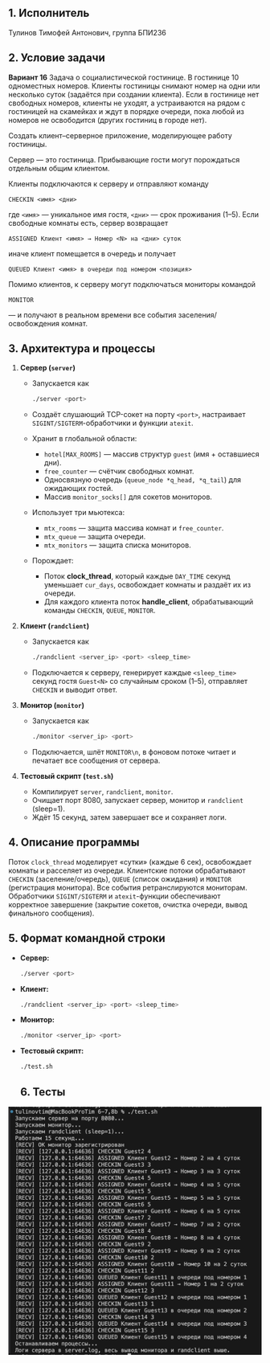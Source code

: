## 1. Исполнитель

Тулинов Тимофей Антонович, группа БПИ236

## 2. Условие задачи

**Вариант 16**
 Задача о социалистической гостинице. В гостинице 10 одноместных номеров. Клиенты гостиницы снимают номер на одни или несколько суток (задаётся при создании клиента). Если в гостинице нет свободных номеров, клиенты не уходят, а устраиваются на рядом с гостиницей на скамейках и ждут в порядке очереди, пока любой из номеров не освободится (других гостиниц в городе нет).

Создать клиент–серверное приложение, моделирующее работу гостиницы.

Сервер — это гостиница. Прибывающие гости могут порождаться отдельным общим клиентом. 

 Клиенты подключаются к серверу и отправляют команду

```
CHECKIN <имя> <дни>
```

где `<имя>` — уникальное имя гостя, `<дни>` — срок проживания (1–5). Если свободные комнаты есть, сервер возвращает

```
ASSIGNED Клиент <имя> → Номер <N> на <дни> суток
```

иначе клиент помещается в очередь и получает

```
QUEUED Клиент <имя> в очереди под номером <позиция>
```

Помимо клиентов, к серверу могут подключаться мониторы командой

```
MONITOR
```

— и получают в реальном времени все события заселения/освобождения комнат.

## 3. Архитектура и процессы

1. **Сервер (`server`)**

   * Запускается как

     ```bash
     ./server <port>
     ```
   * Создаёт слушающий TCP-сокет на порту `<port>`, настраивает `SIGINT/SIGTERM`-обработчики и функции `atexit`.
   * Хранит в глобальной области:

     * `hotel[MAX_ROOMS]` — массив структур `guest` (имя + оставшиеся дни).
     * `free_counter` — счётчик свободных комнат.
     * Односвязную очередь (`queue_node *q_head, *q_tail`) для ожидающих гостей.
     * Массив `monitor_socks[]` для сокетов мониторов.
   * Использует три мьютекса:

     * `mtx_rooms` — защита массива комнат и `free_counter`.
     * `mtx_queue` — защита очереди.
     * `mtx_monitors` — защита списка мониторов.
   * Порождает:

     * Поток **clock\_thread**, который каждые `DAY_TIME` секунд уменьшает `cur_days`, освобождает комнаты и раздаёт их из очереди.
     * Для каждого клиента поток **handle\_client**, обрабатывающий команды `CHECKIN`, `QUEUE`, `MONITOR`.

2. **Клиент (`randclient`)**

   * Запускается как

     ```bash
     ./randclient <server_ip> <port> <sleep_time>
     ```
   * Подключается к серверу, генерирует каждые `<sleep_time>` секунд гостя `Guest<N>` со случайным сроком (1–5), отправляет `CHECKIN` и выводит ответ.

3. **Монитор (`monitor`)**

   * Запускается как

     ```bash
     ./monitor <server_ip> <port>
     ```
   * Подключается, шлёт `MONITOR\n`, в фоновом потоке читает и печатает все сообщения от сервера.

4. **Тестовый скрипт (`test.sh`)**

   * Компилирует `server`, `randclient`, `monitor`.
   * Очищает порт 8080, запускает сервер, монитор и `randclient` (sleep=1).
   * Ждёт 15 секунд, затем завершает все и сохраняет логи.

## 4. Описание программы

 Поток `clock_thread` моделирует «сутки» (каждые 6 сек), освобождает комнаты и расселяет из очереди. Клиентские потоки обрабатывают `CHECKIN` (заселение/очередь), `QUEUE` (список ожидания) и `MONITOR` (регистрация монитора). Все события ретранслируются мониторам. Обработчики `SIGINT/SIGTERM` и `atexit`-функции обеспечивают корректное завершение (закрытие сокетов, очистка очереди, вывод финального сообщения).

## 5. Формат командной строки

* **Сервер:**

  ```bash
  ./server <port>
  ```
* **Клиент:**

  ```bash
  ./randclient <server_ip> <port> <sleep_time>
  ```
* **Монитор:**

  ```bash
  ./monitor <server_ip> <port>
  ```
* **Тестовый скрипт:**

  ```bash
  ./test.sh
  ```

  ## 6. Тесты
![alt text](image-1.png)
